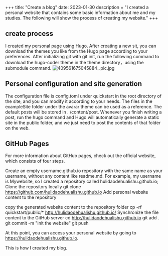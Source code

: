 +++
title: "Create a blog"
date: 2023-01-30
description = "I created a personal website that contains some basic information about me and my studies. The following will show the process of creating my website."
+++


## create process

I created my personal page using Hugo. After creating a new sit, you can download the themes you like from the Hugo page according to your preferences. After initializing git with git init, run the following command to download the hugo-coder theme in the theme directory，using the submodule command.
![409561675045884_.pic.jpg](https://s2.loli.net/2023/01/30/vdtaP3rM5mF1q9w.jpg)
## Personal configuration and site generation
The configuration file is config.toml under quickstart in the root directory of the site, and you can modify it according to your needs. The files in the exampleSite folder under the avarar theme can be used as a reference. The default posts will be stored in . /content/post. Whenever you finish writing a post, run the hugo command and Hugo will automatically generate a static site in the public folder, and we just need to post the contents of that folder on the web.

## GitHub Pages
For more information about GitHub pages, check out the official website, which consists of four steps.

Create an empty username.github.io repository with the same name as your username, without any content like readme.md. For example, my username is Mywebsite, so I created a repository called hulidaodehualishu.github.io;
Clone the repository locally
git clone https://github.com/hulidaodehualishu.github.io
Add personal website content to the repository

copy the generated website content to the repository folder
cp -rf quickstart/public/* http://hulidaodehualishu.github.io/
Synchronize the file content to the GitHub server
cd http://hulidaodehualishu.github.io
git add .
git commit -m "init the website"
git push

At this point, you can access your personal website by going to https://hulidaodehualishu.github.io.

This is how I created my blog.



